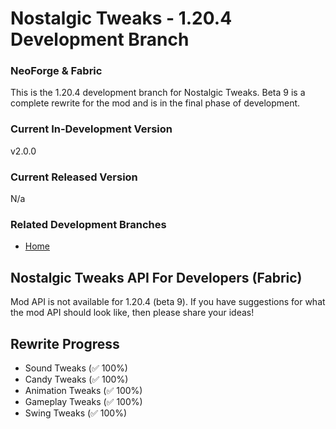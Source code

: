 # Nostalgic Tweaks - 1.20.4 Development Branch

### NeoForge & Fabric

This is the 1.20.4 development branch for Nostalgic Tweaks. Beta 9 is a complete rewrite for the mod and is in the
final phase of development.

### Current In-Development Version

v2.0.0

### Current Released Version

N/a

### Related Development Branches

- [Home](https://github.com/Adrenix/Nostalgic-Tweaks)

## Nostalgic Tweaks API For Developers (Fabric)

Mod API is not available for 1.20.4 (beta 9). If you have suggestions for what the mod API should look like, then please
share your ideas!

## Rewrite Progress

- Sound Tweaks (✅ 100%)
- Candy Tweaks (✅ 100%)
- Animation Tweaks (✅ 100%)
- Gameplay Tweaks (✅ 100%)
- Swing Tweaks (✅ 100%)